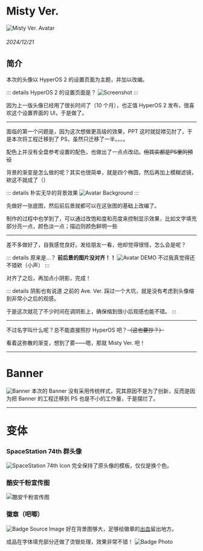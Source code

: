 # Misty Ver.

![Misty Ver. Avatar](<../../../public/doc/design/avatar/hrsthrt74 Misty Ver.jpg>)

###### 2024/12/21

## 简介
本次的头像以 HyperOS 2 的设置页面为主题，并加以改编。

::: details HyperOS 2 的设置页面是？
![Screenshot](../../../public/doc/design/assets/HyperOS%202%20Settings.jpg)
:::

因为上一版头像已经用了很长时间了（10 个月），也正值 HyperOS 2 发布，很喜欢这个设置界面的 UI，于是做了。

---

面临的第一个问题是，因为这次想做更高级的效果，PPT 这时就捉襟见肘了，于是本次将工程迁移到了 PS，虽然只迁移了一半。。。。

配色上并没有全盘参考设置的配色，也做出了一点点改动。~~但其实都是PS里的预设~~

背景的渐变是怎么做的呢？其实也很简单，就是四个椭圆，然后再加上模糊滤镜，欸这不就成了（）

::: details 朴实无华的背景效果
![Avatar Background](../../../public/doc/design/assets/Text%20Border%20Texture.png)
:::

先做好一张底图，然后前后景就都可以在这张图的基础上改编了。

制作的过程中也学到了，可以通过改饱和度和亮度来控制显示效果，比如文字填充部分亮一点，颜色淡一点；描边则颜色鲜明一些

---

差不多做好了，自我感觉良好。发给朋友一看，他却觉得很怪，怎么会是呢？

::: details 原来是...？
**前后景的图片没对齐！！**
![Avatar DEMO](../../../public/doc/design/avatar/hrsthrt74%20Misty%20Ver%20DEMO.jpg)
不过我真觉得还不错欸（小声）
:::

对齐了之后，再加点小阴影，完成！

::: details 阴影也有说道
之前的 Ave. Ver. 踩过一个大坑，就是没有考虑到头像缩到非常小之后的观感。

于是这次就花了不少时间在调阴影上，确保缩到很小后观感也能不错。
:::

---

不过名字叫什么呢？总不能直接照抄 HyperOS 吧？~~（这也要抄？）~~

看着这弥散的渐变，想到了雾——嗯，那就 Misty Ver. 吧！

---

# Banner
![Banner](../../../public/doc/design/avatar/hrsthrt74%20Misty%20Ver%20PROMO.jpg)
本次的 Banner 没有采用传统样式，究其原因不是为了创新，反而是因为把 Banner 的工程迁移到 PS 也是不小的工作量，于是摆烂了。

---

# 变体
### SpaceStation 74th 群头像
![SpaceStation 74th Icon](../../../public/doc/design/assets/ss74%20Misty%20Ver.jpg)
完全保持了原头像的模板，仅仅是换个色。

### 酷安千粉宣传图
![酷安千粉宣传图](../../../public/doc/design/assets/酷安%20千粉%20宣传图.jpg)

### 徽章（吧唧）
![Badge Source Image](../../../public/doc/design/assets/hrsthrt74%20Misty%20Ver%20吧唧.png)
好在背景图够大，足够给徽章的[出血](https://zh.wikipedia.org/wiki/%E5%87%BA%E8%A1%80_(%E5%8D%B0%E5%88%B7))留出地方。

成品在字体填充部分还做了烫银处理，效果非常不错！
![Badge Photo](../../../public/doc/design/assets/Badge%20Photo.jpg)